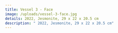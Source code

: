 ```yaml
---
title: Vessel 3 - Face
image: /uploads/vessel-3-face.jpg
details: 2022, Jesmonite, 29 x 22 x 20.5 cm
description: " 2022, Jesmonite, 29 x 22 x 20.5 cm"
---
```

